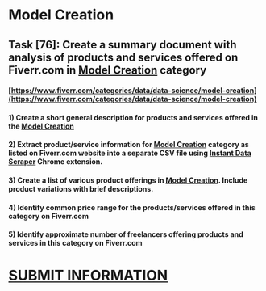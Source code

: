 # Model Creation
## Task [76]: Create a summary document with analysis of products and services offered on Fiverr.com in [Model Creation](https://www.fiverr.com/categories/data/data-science/model-creation) category
#### [https://www.fiverr.com/categories/data/data-science/model-creation](https://www.fiverr.com/categories/data/data-science/model-creation)
#### 1) Create a short general description for products and services offered in the [Model Creation](https://www.fiverr.com/categories/data/data-science/model-creation)
#### 2) Extract product/service information for [Model Creation](https://www.fiverr.com/categories/data/data-science/model-creation) category as listed on Fiverr.com website into a separate CSV file using [Instant Data Scraper](https://chrome.google.com/webstore/detail/instant-data-scraper/ofaokhiedipichpaobibbnahnkdoiiah) Chrome extension.
#### 3) Create a list of various product offerings in [Model Creation](https://www.fiverr.com/categories/data/data-science/model-creation). Include product variations with brief descriptions.
#### 4) Identify common price range for the products/services offered in this category on Fiverr.com
#### 5) Identify approximate number of freelancers offering products and services in this category on Fiverr.com

# [SUBMIT INFORMATION](https://forms.office.com/r/8AEKjkLxKG)
